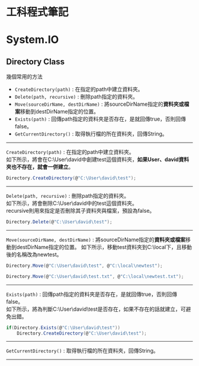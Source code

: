 # 工科程式筆記

# System.IO

## Directory Class

幾個常用的方法
- `CreateDirectory(path)` : 在指定的path中建立資料夾。
- `Delete(path, recursive)` : 刪除path指定的資料夾。
- `Move(sourceDirName, destDirName)` : 將sourceDirName指定的**資料夾或檔案**移動到destDirName指定的位置。
- `Exists(path)` : 回傳path指定的資料夾是否存在，是就回傳true，否則回傳false。
- `GetCurrentDirectory()` : 取得執行檔的所在資料夾，回傳String。

---

`CreateDirectory(path)` : 在指定的path中建立資料夾。<br>
如下所示，將會在C:\User\david中創建test這個資料夾，**如果User、david資料夾也不存在，就會一併建立**。
```csharp
Directory.CreateDirectory(@"C:\User\david\test");
```

---

`Delete(path, recursive)` : 刪除path指定的資料夾。<br>
如下所示，將會刪除C:\User\david中的test這個資料夾。<br>
recursive則用來指定是否刪除其子資料夾與檔案，預設為false。
```csharp
Directory.Delete(@"C:\User\david\test");
```

---
`Move(sourceDirName, destDirName)` : 將sourceDirName指定的**資料夾或檔案**移動到destDirName指定的位置。
如下所示，移動test資料夾到C:\local下，且移動後的名稱改為newtest。
```csharp
Directory.Move(@"C:\User\david\test", @"C:\local\newtest");

Directory.Move(@"C:\User\david\test.txt", @"C:\local\newtest.txt");
```

---

`Exists(path)` : 回傳path指定的資料夾是否存在，是就回傳true，否則回傳false。<br>
如下所示，將為判斷C:\User\david\test是否存在，如果不存在的話就建立，可避免出錯。
```csharp
if(Directory.Exists(@"C:\User\david\test"))
    Directory.CreateDirectory(@"C:\User\david\test");
```

---

`GetCurrentDirectory()` : 取得執行檔的所在資料夾，回傳String。

---

